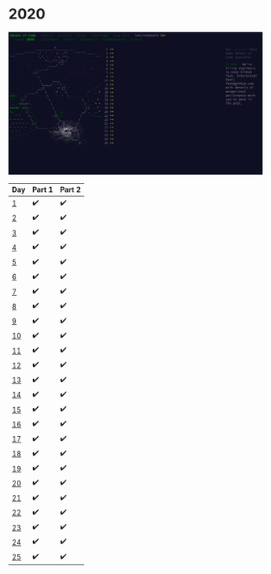 # 2020

![2020](2020.PNG)

| Day | Part 1 | Part 2 |
| --- | ------ | ------ |
| [1](https://github.com/TahsinAhmed13/Advent-of-Code/blob/main/2020/day1/main.py) | :heavy_check_mark: | :heavy_check_mark: |
| [2](https://github.com/TahsinAhmed13/Advent-of-Code/blob/main/2020/day2/main.py) | :heavy_check_mark: | :heavy_check_mark: |
| [3](https://github.com/TahsinAhmed13/Advent-of-Code/blob/main/2020/day3/main.py) | :heavy_check_mark: | :heavy_check_mark: |
| [4](https://github.com/TahsinAhmed13/Advent-of-Code/blob/main/2020/day4/main.py) | :heavy_check_mark: | :heavy_check_mark: |
| [5](https://github.com/TahsinAhmed13/Advent-of-Code/blob/main/2020/day5/main.py) | :heavy_check_mark: | :heavy_check_mark: |
| [6](https://github.com/TahsinAhmed13/Advent-of-Code/blob/main/2020/day6/main.py) | :heavy_check_mark: | :heavy_check_mark: |
| [7](https://github.com/TahsinAhmed13/Advent-of-Code/blob/main/2020/day7/main.py) | :heavy_check_mark: | :heavy_check_mark: |
| [8](https://github.com/TahsinAhmed13/Advent-of-Code/blob/main/2020/day8/main.py) | :heavy_check_mark: | :heavy_check_mark: |
| [9](https://github.com/TahsinAhmed13/Advent-of-Code/blob/main/2020/day9/main.py) | :heavy_check_mark: | :heavy_check_mark: |
| [10](https://github.com/TahsinAhmed13/Advent-of-Code/blob/main/2020/day10/main.py) | :heavy_check_mark: | :heavy_check_mark: |
| [11](https://github.com/TahsinAhmed13/Advent-of-Code/blob/main/2020/day11/main.py) | :heavy_check_mark: | :heavy_check_mark: |
| [12](https://github.com/TahsinAhmed13/Advent-of-Code/blob/main/2020/day12/main.py) | :heavy_check_mark: | :heavy_check_mark: |
| [13](https://github.com/TahsinAhmed13/Advent-of-Code/blob/main/2020/day13/main.py) | :heavy_check_mark: | :heavy_check_mark: |
| [14](https://github.com/TahsinAhmed13/Advent-of-Code/blob/main/2020/day14/main.py) | :heavy_check_mark: | :heavy_check_mark: |
| [15](https://github.com/TahsinAhmed13/Advent-of-Code/blob/main/2020/day15/main.py) | :heavy_check_mark: | :heavy_check_mark: |
| [16](https://github.com/TahsinAhmed13/Advent-of-Code/blob/main/2020/day16/main.py) | :heavy_check_mark: | :heavy_check_mark: |
| [17](https://github.com/TahsinAhmed13/Advent-of-Code/blob/main/2020/day17/main.py) | :heavy_check_mark: | :heavy_check_mark: |
| [18](https://github.com/TahsinAhmed13/Advent-of-Code/blob/main/2020/day18/main.py) | :heavy_check_mark: | :heavy_check_mark: |
| [19](https://github.com/TahsinAhmed13/Advent-of-Code/blob/main/2020/day19/main.py) | :heavy_check_mark: | :heavy_check_mark: |
| [20](https://github.com/TahsinAhmed13/Advent-of-Code/blob/main/2020/day20/main.py) | :heavy_check_mark: | :heavy_check_mark: |
| [21](https://github.com/TahsinAhmed13/Advent-of-Code/blob/main/2020/day21/main.py) | :heavy_check_mark: | :heavy_check_mark: |
| [22](https://github.com/TahsinAhmed13/Advent-of-Code/blob/main/2020/day22/main.py) | :heavy_check_mark: | :heavy_check_mark: |
| [23](https://github.com/TahsinAhmed13/Advent-of-Code/blob/main/2020/day23/main.py) | :heavy_check_mark: | :heavy_check_mark: |
| [24](https://github.com/TahsinAhmed13/Advent-of-Code/blob/main/2020/day24/main.py) | :heavy_check_mark: | :heavy_check_mark: |
| [25](https://github.com/TahsinAhmed13/Advent-of-Code/blob/main/2020/day25/main.py) | :heavy_check_mark: | :heavy_check_mark: |